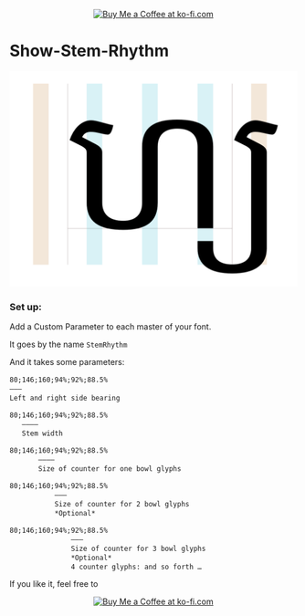 <p align="center">
<a href='https://ko-fi.com/M4M580HG' target='_blank'><img height='36' style='border:0px;height:36px;' src='https://az743702.vo.msecnd.net/cdn/kofi1.png?v=0' border='0' alt='Buy Me a Coffee at ko-fi.com' /></a>
</p>

# Show-Stem-Rhythm

<p align="center">
<img src="https://raw.githubusercontent.com/Mark2Mark/show-stem-rhythm/master/Stem%20Rhythm%20-%20Mark%20Fromberg%2001.png" alt="Mark Zones" height="">
</p>

### Set up:

Add a Custom Parameter to each master of your font.


It goes by the name `StemRhythm`


And it takes some parameters:



```
80;146;160;94%;92%;88.5%
———
Left and right side bearing
```


```
80;146;160;94%;92%;88.5%
   ————
   Stem width
```


```
80;146;160;94%;92%;88.5%
       ————
       Size of counter for one bowl glyphs
```


```
80;146;160;94%;92%;88.5%
           ———
           Size of counter for 2 bowl glyphs
           *Optional*
```


```
80;146;160;94%;92%;88.5%
               ———
               Size of counter for 3 bowl glyphs
               *Optional*
               4 counter glyphs: and so forth …
```


If you like it, feel free to

<p align="center">
<a href='https://ko-fi.com/M4M580HG' target='_blank'><img height='36' style='border:0px;height:36px;' src='https://az743702.vo.msecnd.net/cdn/kofi1.png?v=0' border='0' alt='Buy Me a Coffee at ko-fi.com' /></a>
</p>